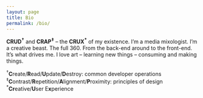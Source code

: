 ```yaml
---
layout: page
title: Bio
permalink: /bio/
---
```


<p><strong>CRUD<sup>†</sup></strong> and <strong>CRAP<sup>‡</sup></strong> – the <strong>CRUX<sup>*</sup></strong> of my existence. I&#8217;m a media mixologist. I&#8217;m a creative beast. The full 360. From the back-end around to the front-end. It&#8217;s what drives me. I love art – learning new things – consuming and making things.</p>
<p><sup>†</sup><strong>C</strong>reate/<strong>R</strong>ead/<strong>U</strong>pdate/<strong>D</strong>estroy: common developer operations<br />
<sup>‡</sup><strong>C</strong>ontrast/<strong>R</strong>epetition/<strong>A</strong>lignment/<strong>P</strong>roximity: principles of design<br />
<sup>*</sup><strong>Cr</strong>eative/<strong>U</strong>ser E<strong>x</strong>perience</p>
